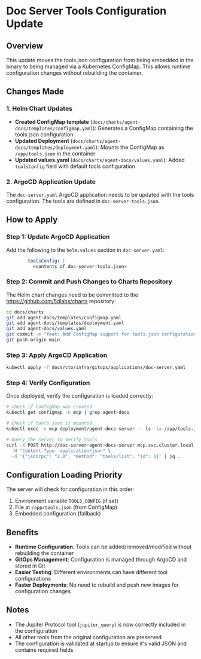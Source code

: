# Doc Server Tools Configuration Update

## Overview
This update moves the tools.json configuration from being embedded in the binary to being managed via a Kubernetes ConfigMap. This allows runtime configuration changes without rebuilding the container.

## Changes Made

### 1. Helm Chart Updates
- **Created ConfigMap template** (`docs/charts/agent-docs/templates/configmap.yaml`): Generates a ConfigMap containing the tools.json configuration
- **Updated Deployment** (`docs/charts/agent-docs/templates/deployment.yaml`): Mounts the ConfigMap as `/app/tools.json` in the container
- **Updated values.yaml** (`docs/charts/agent-docs/values.yaml`): Added `toolsConfig` field with default tools configuration

### 2. ArgoCD Application Update
The `doc-server.yaml` ArgoCD application needs to be updated with the tools configuration. The tools are defined in `doc-server-tools.json`.

## How to Apply

### Step 1: Update ArgoCD Application
Add the following to the `helm.values` section in `doc-server.yaml`:

```yaml
        toolsConfig: |
          <contents of doc-server-tools.json>
```

### Step 2: Commit and Push Changes to Charts Repository
The Helm chart changes need to be committed to the https://github.com/5dlabs/charts repository:

```bash
cd docs/charts
git add agent-docs/templates/configmap.yaml
git add agent-docs/templates/deployment.yaml
git add agent-docs/values.yaml
git commit -m "feat: Add ConfigMap support for tools.json configuration"
git push origin main
```

### Step 3: Apply ArgoCD Application
```bash
kubectl apply -f docs/cto/infra/gitops/applications/doc-server.yaml
```

### Step 4: Verify Configuration
Once deployed, verify the configuration is loaded correctly:

```bash
# Check if ConfigMap was created
kubectl get configmap -n mcp | grep agent-docs

# Check if tools.json is mounted
kubectl exec -n mcp deployment/agent-docs-server -- ls -la /app/tools.json

# Query the server to verify tools
curl -X POST http://doc-server-agent-docs-server.mcp.svc.cluster.local:80/mcp \
  -H "Content-Type: application/json" \
  -d '{"jsonrpc": "2.0", "method": "tools/list", "id": 1}' | jq .
```

## Configuration Loading Priority
The server will check for configuration in this order:
1. Environment variable `TOOLS_CONFIG` (if set)
2. File at `/app/tools.json` (from ConfigMap)
3. Embedded configuration (fallback)

## Benefits
- **Runtime Configuration**: Tools can be added/removed/modified without rebuilding the container
- **GitOps Management**: Configuration is managed through ArgoCD and stored in Git
- **Easier Testing**: Different environments can have different tool configurations
- **Faster Deployments**: No need to rebuild and push new images for configuration changes

## Notes
- The Jupiter Protocol tool (`jupiter_query`) is now correctly included in the configuration
- All other tools from the original configuration are preserved
- The configuration is validated at startup to ensure it's valid JSON and contains required fields